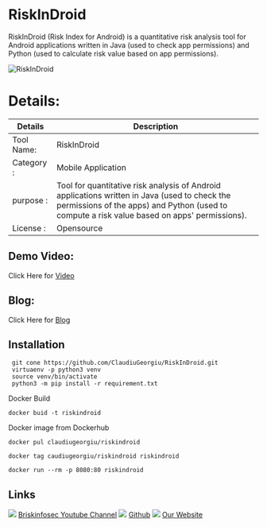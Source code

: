 RiskInDroid
============
RiskInDroid (Risk Index for Android) is a quantitative risk analysis tool for Android applications written in Java (used to check app permissions) and Python (used to calculate risk value based on app permissions). 


![RiskInDroid](https://www.briskinfosec.com//assets/tooloftheday/Copy_of_Copy_of2.jpg)

Details:
============
|  Details | Description   |
| ------------ | ------------ |
|Tool Name:| RiskInDroid |
|Category :| Mobile Application|
|purpose  :| Tool for quantitative risk analysis of Android applications written in Java (used to check the permissions of the apps) and Python (used to compute a risk value based on apps' permissions).  |
|License :| Opensource

Demo Video:
-----------------
Click Here for [Video](https://www.youtube.com/watch?v=a1Ku5hOqrFY "Video")

Blog: 
--------------
Click Here for [Blog](https://briskinfosec.com/tooloftheday/toolofthedaydetail/RiskInDroid "Blog")

Installation
----------------


     git cone https://github.com/ClaudiuGeorgiu/RiskInDroid.git
     virtuaenv -p python3 venv
     source venv/bin/activate
     python3 -m pip install -r requirement.txt
     
Docker Build

    docker buid -t riskindroid

Docker image from Dockerhub

    docker pul claudiugeorgiu/riskindroid

    docker tag caudiugeorgiu/riskindroid riskindroid

    docker run --rm -p 8080:80 riskindroid
     
     



Links
----------------
![ ](https://img.icons8.com/color/15/000000/youtube-play.png) [Briskinfosec Youtube Channel](https://www.youtube.com/channel/UCcPmqqYETcO_7-6p_uUsF1w "Briskinfosec Youtube Channel")
 ![ ](https://img.icons8.com/glyph-neue/15/000000/github.png) [Github](https://github.com/briskinfosec "Github") 
![ ](https://img.icons8.com/ios/15/000000/internet--v2.png) [Our Website](https://www.briskinfosec.com/ "Our Website")
